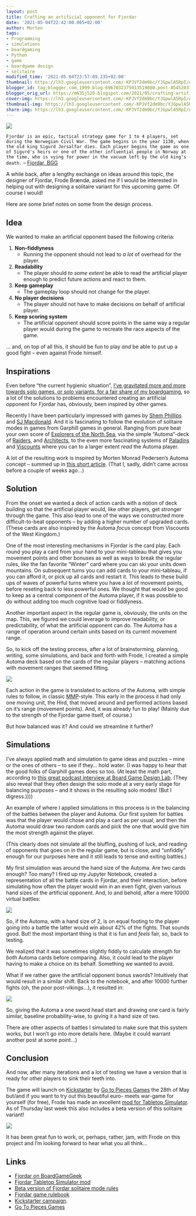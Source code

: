 ```yaml
---
layout: post
title: Crafting an artificial opponent for Fjordar
date: '2021-05-04T22:42:00.005+02:00'
author: Morten
tags:
- Programming
- simulations
- boardgaming
- Python
- game
- boardgame design
- solitaire
modified_time: '2021-05-04T23:57:09.235+02:00'
thumbnail: https://lh3.googleusercontent.com/-KPJVf2dm9bc/YJGpwlA5RpI/AAAAAAADoZ8/xde4Zuo2V5s-SJAvawgm1ZMRWddf5OwOQCLcBGAsYHQ/s72-w400-c-h400/pic5038580.webp
blogger_id: tag:blogger.com,1999:blog-6967032375013519080.post-8545203759529375320
blogger_orig_url: https://m635j520.blogspot.com/2021/05/crafting-artificial-opponent-for-fjordar.html
cover-img: https://lh3.googleusercontent.com/-KPJVf2dm9bc/YJGpwlA5RpI/AAAAAAADoZ8/xde4Zuo2V5s-SJAvawgm1ZMRWddf5OwOQCLcBGAsYHQ/pic5038580.webp
thumbnail-img: https://lh3.googleusercontent.com/-KPJVf2dm9bc/YJGpwlA5RpI/AAAAAAADoZ8/xde4Zuo2V5s-SJAvawgm1ZMRWddf5OwOQCLcBGAsYHQ/pic5038580.webp
share-img: https://lh3.googleusercontent.com/-KPJVf2dm9bc/YJGpwlA5RpI/AAAAAAADoZ8/xde4Zuo2V5s-SJAvawgm1ZMRWddf5OwOQCLcBGAsYHQ/pic5038580.webp
---
```

[![](https://lh3.googleusercontent.com/-KPJVf2dm9bc/YJGpwlA5RpI/AAAAAAADoZ8/xde4Zuo2V5s-SJAvawgm1ZMRWddf5OwOQCLcBGAsYHQ/w400-h400/pic5038580.webp)](https://lh3.googleusercontent.com/-KPJVf2dm9bc/YJGpwlA5RpI/AAAAAAADoZ8/xde4Zuo2V5s-SJAvawgm1ZMRWddf5OwOQCLcBGAsYHQ/pic5038580.webp)  

`Fjordar is an epic, tactical strategy game for 1 to 4 players, set during the Norwegian Civil War. The game begins in the year 1130, when the old king Sigurd Jorsalfar dies. Each player begins the game as one of Sigurd's heirs or one of the other influential people in Norway at the time, who is vying for power in the vacuum left by the old king's death.` – [Fjordar, BGG](https://boardgamegeek.com/boardgame/292707/fjordar)

A while back, after a lengthy exchange on ideas around this topic, the designer of Fjordar, Frode Brændø, asked me if I would be interested in helping out with designing a solitaire variant for this upcoming game. Of course I would!

Here are some brief notes on some from the design process.

Idea
----

We wanted to make an artificial opponent based the following criteria:

1.  **Non-fiddlyness**
    *   Running the opponent should not lead to _a lot_ of overhead for the player.
2.  **Readability**
    *   The player should _to some extent_ be able to read the artificial player enough to predict future actions and react to them.
3.  **Keep gameplay**
    *   The gameplay loop should not change for the player.
4.  **No player decisions**
    *   The player should not have to make decisions on behalf of artificial player.
5.  **Keep scoring system**
    *   The artificial opponent should score points in the same way a regular player would during the game to recreate the race aspects of the game.

... and, on top of all this, it should be fun to play _and_ be able to put up a good fight – even against Frode himself.

Inspirations
------------

Even before “the current hygienic situation”, [I’ve gravitated more and more towards solo games, or solo variants, for a fair share of my boardgaming](https://boardgamegeek.com/geeklist/209441/adventures-solo-gaming), so a lot of the solutions to problems encountered creating an artificial opponent for Fjordar has, obviously, been inspired by other games.

Recently I have been particularly impressed with games by [Shem Phillips](https://boardgamegeek.com/boardgamedesigner/12547/shem-phillips) and [SJ Macdonald](https://boardgamegeek.com/boardgamedesigner/103821/s-j-macdonald). And it is fascinating to follow the evolution of solitaire modes in games from Garphill games in general. Ranging from pure beat your own score of [Explorers of the North Sea](https://boardgamegeek.com/boardgame/176371/explorers-north-sea), via the simple “Automa”-deck of [Raiders](https://boardgamegeek.com/boardgame/170042/raiders-north-sea), and [Architects](https://boardgamegeek.com/boardgame/236457/architects-west-kingdom), to the even more fascinating systems of [Paladins](https://boardgamegeek.com/boardgame/266810/paladins-west-kingdom) and [Viscounts](https://boardgamegeek.com/boardgame/296151/viscounts-west-kingdom) where you can to a larger extent _read_ the Automa player.

A lot of the resulting work is inspired by Morten Monrad Pedersen’s Automa concept – summed up in [this short article](https://boardgamegeek.com/blogpost/109521/what-automa). (That I, sadly, didn’t came across before a couple of weeks ago…)  

Solution
--------

From the onset we wanted a deck of action cards with a notion of deck building so that the artificial player would, like other players, get stronger through the game. This also lead to one of the ways we constructed more difficult-to-beat opponents – by adding a higher number of upgraded cards. (These cards are also inspired by the Automa _focus_ concept from Viscounts of the West Kingdom.)

One of the most interesting mechanisms in Fjordar is the card play. Each round you play a card from your hand to your mini-tableau that gives you movement points and other bonuses as well as ways to break the regular rules, like the fan favorite “Winter” card where you can ski your units down mountains. On subsequent turns you can add cards to your mini-tableau, if you can afford it, or pick up all cards and restart it. This leads to these build ups of waves of powerful turns where you have a lot of movement points, before reseting back to less powerful ones. We thought that would be good to keep as a central component of the Automa player, if it was possible to do without adding too much cognitive load or fiddlyness.

Another important aspect in the regular game is, obviously, the units on the map. This, we figured we could leverage to improve readability, or predictability, of what the artificial opponent can do. The Automa has a range of operation around certain units based on its current movement range.

So, to kick off the testing process, after a lot of brainstorming, planning, writing, some simulations, and back and forth with Frode, I created a simple Automa deck based on the cards of the regular players – matching actions with movement ranges that seemed fitting.

[![](https://lh3.googleusercontent.com/-jU81gKmO82Q/YJGp5x5dyYI/AAAAAAADoaA/WJ6YfLFFrikCRSBLuPdeDvGZ2Kj8ohrHgCLcBGAsYHQ/first-iteration.jpg)](https://lh3.googleusercontent.com/-jU81gKmO82Q/YJGp5x5dyYI/AAAAAAADoaA/WJ6YfLFFrikCRSBLuPdeDvGZ2Kj8ohrHgCLcBGAsYHQ/first-iteration.jpg)

Each action in the game is translated to actions of the Automa, with simple rules to follow, in classic [MMP](https://boardgamegeek.com/boardgamedesigner/71006/morten-monrad-pedersen)\-style. This early in the process it had only one moving unit, the Hird, that moved around and performed actions based on it’s range (movement points). And, it was already fun to play! (Mainly due to the strength of the Fjordar game itself, of course.)  

But how balanced was it? And could we streamline it further?

Simulations
-----------

I’ve always applied math and simulation to game ideas and puzzles – mine or the ones of others – to see if they… hold water. (I was happy to hear that the good folks of Garphill games does so too. (At least the math part, according to [this great podcast interview at Board Game Design Lab](https://boardgamedesignlab.com/designing-worker-placement-games-with-shem-phillips-and-sam-macdonald/). (They also reveal that they often design the solo mode at a very early stage for balancing purposes – and it shows in the resulting solo modes! (But I digress.))))

An example of where I applied simulations in this process is in the balancing of the battles between the player and Automa. Our first system for battles was that the player would chose and play a card as per usual, and then the Automa would draw two random cards and pick the one that would give him the most strength against the player.

(This clearly does not simulate all the bluffing, pushing of luck, and reading of opponents that goes on in the regular game, but is close, and “unfiddly” enough for our purposes here and it still leads to tense and exiting battles.)

My first simulation was around the hand size of the Automa. Are two cards enough? Too many? I fired up my Jupyter Notebook, created a representation of all the battle cards in Fjordar, and their interaction, before simulating how often the player would win in an even fight, given various hand sizes of the artificial opponent. And, lo and behold, after a mere 10000 virtual battles:

[![](https://lh3.googleusercontent.com/-y9gXmEaYIu0/YJGp-4PJxBI/AAAAAAADoaE/WpVGjkRmZO8lANP9r2aI25vnl-zoe0mkACLcBGAsYHQ/fjordar-ai-hand-size.png)](https://lh3.googleusercontent.com/-y9gXmEaYIu0/YJGp-4PJxBI/AAAAAAADoaE/WpVGjkRmZO8lANP9r2aI25vnl-zoe0mkACLcBGAsYHQ/fjordar-ai-hand-size.png)

So, if the Automa, with a hand size of 2, is on equal footing to the player going into a battle the latter would win about 42% of the fights. That sounds good. But! the most important thing is that it is fun and _feels_ fair, so, back to testing.

We realized that it was sometimes slightly fiddly to calculate strength for _both_ Automa cards before comparing. Also, it could lead to the player having to make a choice on its behalf. Something we wanted to avoid.

What if we rather gave the artificial opponent bonus swords? Intuitively that would result in a similar shift. Back to the notebook, and after 10000 further fights (oh, the poor post-vikings…), it resulted in:

[![](https://lh3.googleusercontent.com/-2JD_7_9h5BQ/YJGqB6XlG5I/AAAAAAADoaI/PZh4_0QKE_0ifpPf7xcktjEl8qUR0_acgCLcBGAsYHQ/fjordar-ai-swords.png)](https://lh3.googleusercontent.com/-2JD_7_9h5BQ/YJGqB6XlG5I/AAAAAAADoaI/PZh4_0QKE_0ifpPf7xcktjEl8qUR0_acgCLcBGAsYHQ/fjordar-ai-swords.png)

So, giving the Automa a one sword head start and drawing one card is fairly similar, baseline probability-wise, to giving it a hand size of two.

There are other aspects of battles I simulated to make sure that this system works, but I won’t go into more details here. (Maybe it could warrant another post at some point…)

Conclusion
----------

And now, after many iterations and a lot of testing we have a version that is ready for other players to sink their teeth into.

The game will launch on [Kickstarter](https://www.kickstarter.com/projects/fjordar/fjordar) by [Go to Pieces Games](https://www.gotopiecesgames.com/) the 28th of May but/and if you want to try out this beautiful euro- meets war-game for yourself (for free), Frode has made an excellent [mod for Tabletop Simulator](https://steamcommunity.com/sharedfiles/filedetails/?id=2109550970). As of Thursday last week this also includes a beta version of this solitaire variant!

[![](https://lh3.googleusercontent.com/-r71OLVxjga0/YJGqEkNHT3I/AAAAAAADoaM/V10UgFydT5A8Rl8rJEpO6JzyVilkDOnnwCLcBGAsYHQ/fjordar-tts.jpg)](https://lh3.googleusercontent.com/-r71OLVxjga0/YJGqEkNHT3I/AAAAAAADoaM/V10UgFydT5A8Rl8rJEpO6JzyVilkDOnnwCLcBGAsYHQ/fjordar-tts.jpg)

It has been great fun to work, or, perhaps, rather, jam, with Frode on this project and I’m looking forward to hear what you all think…

Links
-----

*   [Fjordar on BoardGameGeek](https://boardgamegeek.com/boardgame/292707/fjordar)
*   [Fjordar Tabletop Simulator mod](https://steamcommunity.com/sharedfiles/filedetails/?id=2109550970)
*   [Beta version of Fjordar solitaire mode rules](https://www.dropbox.com/s/xowb0g98bn038hx/Fjordar_bot_living_rules.pdf?dl=0)
*   [Fjordar game rulebook](https://www.dropbox.com/s/sduo28evs3sza02/Fjordar_Living_Rules.pdf?dl=0)
*   [Kickstarter campaign](https://www.kickstarter.com/projects/fjordar/fjordar).
*   [Go To Pieces Games](https://www.gotopiecesgames.com/)